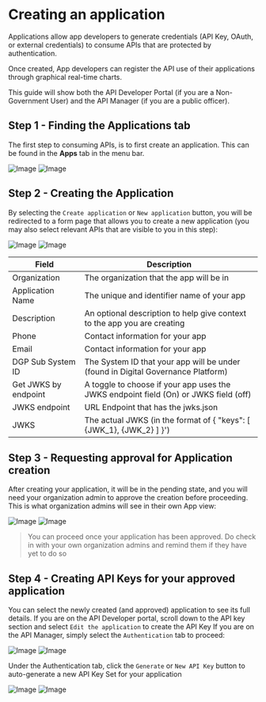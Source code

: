 # Creating an application

Applications allow app developers to generate credentials (API Key, OAuth, or
external credentials) to consume APIs that are protected by authentication.

Once created, App developers can register the API use of their applications
through graphical real-time charts.

This guide will show both the API Developer Portal (if you are a Non-Government User) and the API Manager (if you are a public officer).

## Step 1 - Finding the Applications tab

The first step to consuming APIs, is to first create an application. This can be
found in the **Apps** tab in the menu bar.

![Image](./image/create-app-1.png)
![Image](./image/create-app-m-1.png)

## Step 2 - Creating the Application

By selecting the `Create application` or `New application` button, you will be redirected to a form page that allows you to create a new application (you may also select relevant APIs that are visible to you in this step):

![Image](./image/create-app-2.png)
![Image](./image/create-app-m-2.png)

| Field                | Description                                                                          |
| -------------------- | ------------------------------------------------------------------------------------ |
| Organization         | The organization that the app will be in                                             |
| Application Name     | The unique and identifier name of your app                                           |
| Description          | An optional description to help give context to the app you are creating             |
| Phone                | Contact information for your app                                                     |
| Email                | Contact information for your app                                                     |
| DGP Sub System ID    | The System ID that your app will be under (found in Digital Governance Platform)     |
| Get JWKS by endpoint | A toggle to choose if your app uses the JWKS endpoint field (On) or JWKS field (off) |
| JWKS endpoint        | URL Endpoint that has the jwks.json                                                  |
| JWKS                 | The actual JWKS (in the format of { "keys": [ {JWK_1}, {JWK_2} ] }')                 |

## Step 3 - Requesting approval for Application creation

After creating your application, it will be in the pending state, and you will need your organization admin to approve the creation before proceeding.
This is what organization admins will see in their own App view:

![Image](./image/create-app-3.png)
![Image](./image/create-app-m-3.png)

> You can proceed once your application has been approved. Do check in with your own organization admins and remind them if they have yet to do so

## Step 4 - Creating API Keys for your approved application

You can select the newly created (and approved) application to see its full details. 
If you are on the API Developer portal, scroll down to the API key section and select `Edit the application` to create the API Key
If you are on the API Manager, simply select the `Authentication` tab to proceed: 

![Image](./image/create-app-4.png)
![Image](./image/create-app-m-4.png)

Under the Authentication tab, click the `Generate` or `New API Key` button to auto-generate a new API Key Set for your application

![Image](./image/create-app-5.png)
![Image](./image/create-app-m-5.png)
